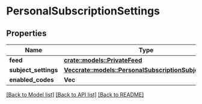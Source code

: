 # PersonalSubscriptionSettings

## Properties

Name | Type | Description | Notes
------------ | ------------- | ------------- | -------------
**feed** | [**crate::models::PrivateFeed**](PrivateFeed.md) |  | 
**subject_settings** | [**Vec<crate::models::PersonalSubscriptionSubjectSettings>**](PersonalSubscriptionSubjectSettings.md) |  | 
**enabled_codes** | **Vec<String>** |  | 

[[Back to Model list]](../README.md#documentation-for-models) [[Back to API list]](../README.md#documentation-for-api-endpoints) [[Back to README]](../README.md)


